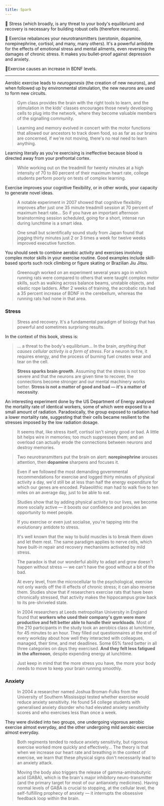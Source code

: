 ```yaml
---
title: Spark
---
```


💎 Stress (which broadly, is any threat to your body's equilibrium) and recovery is necessary for building robust cells (therefore neurons).

💎 Exercise rebalances your neurotransmitters (serotonin, dopamine, norepinephrine, cortisol, and many, many others). It's a powerful antidote for the effects of emotional stress and mental ailments, even reversing the damages of chronic stress. It makes you bullet-proof against depression and anxiety.

💎Exercise causes an increase in BDNF levels.

 ---

Aerobic exercise leads to *neurogenesis* (the creation of new neurons), and when followed up by environmental stimulation, the new neurons are used to form new circuits.
> Gym class provides the brain with the right tools to learn, and the stimulation in the kids' classes encourages those newly developing cells to plug into the network, where they become valuable members of the signalling community.

> Learning and memory evolved in concert with the motor functions that allowed our ancestors to track down food, so as far as our brains are concerned, if we're not moving, there's no real need to learn anything.

Learning literally as you're exercising is ineffective because blood is directed away from your prefrontal cortex.
> While working out on the treadmill for twenty minutes at a high intensity of 70 to 80 percent of their maximum heart rate, college students perform poorly on tests of complex learning.

Exercise improves your cognitive flexibility, or in other words, your capacity to generate novel ideas.
> A notable experiment in 2007 showed that cognitive flexibility improves after just one 35 minute treadmill session at 70 percent of maximum heart rate... So if you have an important afternoon brainstorming session scheduled, going for a short, intense run during lunchtime is a smart idea.

> One small but scientifically sound study from Japan found that jogging thirty minutes just 2 or 3 times a week for twelve weeks improved executive function.

You should seek to combine aerobic activity and exercises involving complex motor skills in your exercise routine. Good examples include skill-based sports such rock climbing or figure skating or Brazilian Jiu Jitsu.
> Greenough worked on an experiment several years ago in which running rats were compared to others that were taught complex motor skills, such as walking across balance beams, unstable objects, and elastic rope ladders. After 2 weeks of training, the acrobatic rats had a 35 percent increase of BDNF in the cerebellum, whereas the running rats had none in that area.

### Stress
> Stress and recovery. It's a fundamental paradigm of biology that has powerful and sometimes surprising results.

In the context of this book, stress is:
> ... a threat to the body's equilibrium... In the brain, *anything that causes cellular activity* *is a form of stress*. For a neuron to fire, it requires energy, and the process of burning fuel creates wear and tear on the cell.

> **Stress sparks brain growth**. Assuming that the stress is not too severe and that the neurons are given time to recover, the connections become stronger and our mental machinery works better. **Stress is not a matter of good and bad — it's a matter of necessity**.

An interesting experiment done by the US Department of Energy analysed the mortality rate of identical workers, some of which were exposed to a small amount of radiation. Paradoxically, the group exposed to radiation had a lower mortality rate, suggesting that their cells became resilient to the stresses imposed by the low radiation dosage.

> It seems that, like stress itself, cortisol isn't simply good or bad. A little bit helps wire in memories; too much suppresses them; and an overload can actually erode the connections between neurons and destroy memories.

> Two neurotransmitters put the brain on alert: **norepinephrine** arouses attention, then **dopamine** sharpens and focuses it.

> Even if we followed the most demanding governmental recommendations for exercise and logged thirty minutes of physical activity a day, we'd still be at less than half the energy expenditure for which our genes are encoded. Palaeolithic man had to walk five to ten miles on an average day, just to be able to eat.

> Studies show that by adding physical activity to our lives, we become more socially active — it boosts our confidence and provides an opportunity to meet people.

> If you exercise or even just socialise, you're tapping into the evolutionary antidote to stress.

> It's well known that the way to build muscles is to break them down and let them rest. The same paradigm applies to nerve cells, which have built-in repair and recovery mechanisms activated by mild stress.

> The paradox is that our wonderful ability to adapt and grow doesn't happen without stress — we can't have the good without a bit of the bad.

> At every level, from the microcellular to the psychological, exercise not only wards off the ill effects of chronic stress; it can also reverse them. Studies show that if researchers exercise rats that have been chronically stressed, that activity makes the hippocampus grow back to its pre-shriveled state.

> In 2004 researchers at Leeds metropolitan University in England found that **workers who used their company's gym were more productive and felt better able to handle their workloads**. Most of the 210 participants in the study took an aerobics class at lunchtime, for 45 minutes to an hour. They filled out questionnaires at the end of every workday about how well they interacted with colleagues, managed, their time, and met deadlines. Some 65% fared better in all three categories on days they exercised. **And they felt less fatigued in the afternoon**, despite expending energy at lunchtime.

> Just keep in mind that the more stress you have, the more your body needs to move to keep your brain running smoothly.

### Anxiety
> In 2004 a researcher named Joshua Broman-Fulks from the University of Southern Mississippi tested whether exercise would reduce anxiety sensitivity. He found 54 college students with generalised anxiety disorder who had elevated anxiety sensitivity scores and who exercises less than once a week. 

They were divided into two groups, one undergoing vigorous aerobic exercise almost everyday, and the other undergoing mild aerobic exercise almost everyday.
> Both regiments tended to reduce anxiety sensitivity, but rigorous exercise worked more quickly and effectively... The theory is that when we increase our heart rate and breathing in the context of exercise, we learn that these physical signs don't necessarily lead to an anxiety attack.

> Moving the body also triggers the release of gamma-aminobutyric acid (GABA), which is the brain's major inhibitory neuro-transmitter (and the primary target for most of our antianxiety medicines). Having normal levels of GABA is crucial to stopping, at the cellular level, the self-fulfilling prophecy of anxiety — it interrupts the obsessive feedback loop within the brain.


